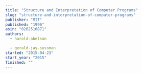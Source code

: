 ```yaml
---
title: "Structure and Interpretation of Computer Programs"
slug: "structure-and-interpretation-of-computer-programs"
publisher: "MIT"
published: "1996"
asin: "0262510871"
authors:
  - harold-abelson

  - gerald-jay-sussman
started: "2015-04-23"
start_year: "2015"
finished: ""
---
```

